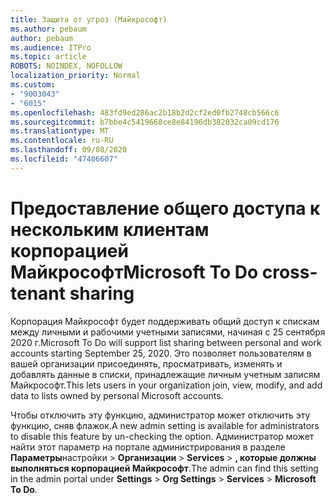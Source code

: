 ```yaml
---
title: Защита от угроз (Майкрософт)
ms.author: pebaum
author: pebaum
ms.audience: ITPro
ms.topic: article
ROBOTS: NOINDEX, NOFOLLOW
localization_priority: Normal
ms.custom:
- "9003043"
- "6015"
ms.openlocfilehash: 483fd9ed286ac2b18b2d2cf2ed0fb2748cb566c6
ms.sourcegitcommit: b7bbe4c5419668ce8e84196db382032ca09cd176
ms.translationtype: MT
ms.contentlocale: ru-RU
ms.lasthandoff: 09/08/2020
ms.locfileid: "47406607"
---
```

# <a name="microsoft-to-do-cross-tenant-sharing"></a><span data-ttu-id="5c027-102">Предоставление общего доступа к нескольким клиентам корпорацией Майкрософт</span><span class="sxs-lookup"><span data-stu-id="5c027-102">Microsoft To Do cross-tenant sharing</span></span>

<span data-ttu-id="5c027-103">Корпорация Майкрософт будет поддерживать общий доступ к спискам между личными и рабочими учетными записями, начиная с 25 сентября 2020 г.</span><span class="sxs-lookup"><span data-stu-id="5c027-103">Microsoft To Do will support list sharing between personal and work accounts starting September 25, 2020.</span></span> <span data-ttu-id="5c027-104">Это позволяет пользователям в вашей организации присоединять, просматривать, изменять и добавлять данные в списки, принадлежащие личным учетным записям Майкрософт.</span><span class="sxs-lookup"><span data-stu-id="5c027-104">This lets users in your organization join, view, modify, and add data to lists owned by personal Microsoft accounts.</span></span>

<span data-ttu-id="5c027-105">Чтобы отключить эту функцию, администратор может отключить эту функцию, сняв флажок.</span><span class="sxs-lookup"><span data-stu-id="5c027-105">A new admin setting is available for administrators to disable this feature by un-checking the option.</span></span>
<span data-ttu-id="5c027-106">Администратор может найти этот параметр на портале администрирования в разделе **Параметры**настройки  >  **Организации**  >  **Services**  >  **, которые должны выполняться корпорацией Майкрософт**.</span><span class="sxs-lookup"><span data-stu-id="5c027-106">The admin can find this setting in the admin portal under **Settings** > **Org Settings** > **Services** > **Microsoft To Do**.</span></span>
